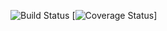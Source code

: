 ![Build Status](https://github.com/skieninger/Stochastic_Dynamics/workflows/Pytest/badge.svg)
[![Coverage Status](https://coveralls.io/repos/github/skieninger/Stochastic_Dynamics/workflows/Pytest/badge.svg?branch=master)]
